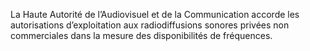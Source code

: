 La Haute Autorité de l’Audiovisuel et de la Communication accorde les autorisations d’exploitation aux radiodiffusions sonores privées non commerciales dans la mesure des disponibilités de fréquences.